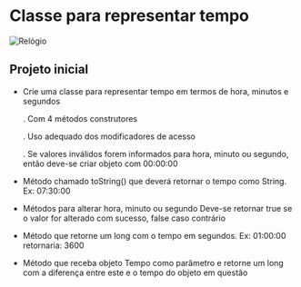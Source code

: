 # **Classe para representar tempo**

![Relógio](https://media.giphy.com/media/uoUOxJRxmMcyk/giphy.gif)

## **Projeto inicial**

- Crie uma classe para representar tempo em termos de hora, minutos
e segundos

  . Com 4 métodos construtores
  
  . Uso adequado dos modificadores de acesso

  . Se valores inválidos forem informados para hora, minuto ou segundo,
então deve-se criar objeto com 00:00:00

- Método chamado toString() que deverá retornar o tempo como
String. Ex: 07:30:00

- Métodos para alterar hora, minuto ou segundo
Deve-se retornar true se o valor for alterado com sucesso, false caso
contrário

- Método que retorne um long com o tempo em segundos. Ex:
01:00:00 retornaria: 3600

- Método que receba objeto Tempo como parâmetro e retorne um long
com a diferença entre este e o tempo do objeto em questão
